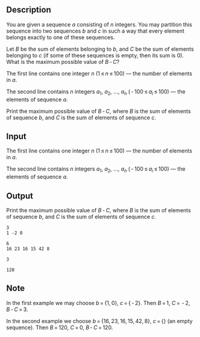 ## Description

<div><p>You are given a sequence <span class="tex-span"><i>a</i></span> consisting of <span class="tex-span"><i>n</i></span> integers. You may partition this sequence into two sequences <span class="tex-span"><i>b</i></span> and <span class="tex-span"><i>c</i></span> in such a way that every element belongs exactly to one of these sequences. </p><p>Let <span class="tex-span"><i>B</i></span> be the sum of elements belonging to <span class="tex-span"><i>b</i></span>, and <span class="tex-span"><i>C</i></span> be the sum of elements belonging to <span class="tex-span"><i>c</i></span> (if some of these sequences is empty, then its sum is <span class="tex-span">0</span>). What is the maximum possible value of <span class="tex-span"><i>B</i> - <i>C</i></span>?</p></div><div class="input-specification"><p>The first line contains one integer <span class="tex-span"><i>n</i></span> (<span class="tex-span">1 ≤ <i>n</i> ≤ 100</span>) — the number of elements in <span class="tex-span"><i>a</i></span>.</p><p>The second line contains <span class="tex-span"><i>n</i></span> integers <span class="tex-span"><i>a</i><sub class="lower-index">1</sub></span>, <span class="tex-span"><i>a</i><sub class="lower-index">2</sub></span>, ..., <span class="tex-span"><i>a</i><sub class="lower-index"><i>n</i></sub></span> (<span class="tex-span"> - 100 ≤ <i>a</i><sub class="lower-index"><i>i</i></sub> ≤ 100</span>) — the elements of sequence <span class="tex-span"><i>a</i></span>.</p></div><div class="output-specification"><p>Print the maximum possible value of <span class="tex-span"><i>B</i> - <i>C</i></span>, where <span class="tex-span"><i>B</i></span> is the sum of elements of sequence <span class="tex-span"><i>b</i></span>, and <span class="tex-span"><i>C</i></span> is the sum of elements of sequence <span class="tex-span"><i>c</i></span>.</p></div>

## Input

<p>The first line contains one integer <span class="tex-span"><i>n</i></span> (<span class="tex-span">1 ≤ <i>n</i> ≤ 100</span>) — the number of elements in <span class="tex-span"><i>a</i></span>.</p><p>The second line contains <span class="tex-span"><i>n</i></span> integers <span class="tex-span"><i>a</i><sub class="lower-index">1</sub></span>, <span class="tex-span"><i>a</i><sub class="lower-index">2</sub></span>, ..., <span class="tex-span"><i>a</i><sub class="lower-index"><i>n</i></sub></span> (<span class="tex-span"> - 100 ≤ <i>a</i><sub class="lower-index"><i>i</i></sub> ≤ 100</span>) — the elements of sequence <span class="tex-span"><i>a</i></span>.</p>

## Output

<p>Print the maximum possible value of <span class="tex-span"><i>B</i> - <i>C</i></span>, where <span class="tex-span"><i>B</i></span> is the sum of elements of sequence <span class="tex-span"><i>b</i></span>, and <span class="tex-span"><i>C</i></span> is the sum of elements of sequence <span class="tex-span"><i>c</i></span>.</p>





```input1
3
1 -2 0

```




```input2
6
16 23 16 15 42 8

```




```output1
3

```




```output2
120

```



## Note

<p>In the first example we may choose <span class="tex-span"><i>b</i> = {1, 0}</span>, <span class="tex-span"><i>c</i> = { - 2}</span>. Then <span class="tex-span"><i>B</i> = 1</span>, <span class="tex-span"><i>C</i> =  - 2</span>, <span class="tex-span"><i>B</i> - <i>C</i> = 3</span>.</p><p>In the second example we choose <span class="tex-span"><i>b</i> = {16, 23, 16, 15, 42, 8}</span>, <span class="tex-span"><i>c</i> = {}</span> (an empty sequence). Then <span class="tex-span"><i>B</i> = 120</span>, <span class="tex-span"><i>C</i> = 0</span>, <span class="tex-span"><i>B</i> - <i>C</i> = 120</span>.</p>
